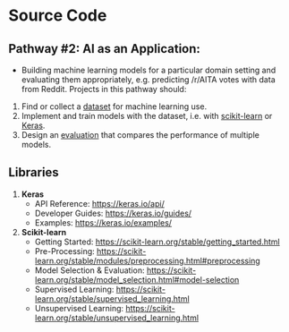 # Source Code

## Pathway #2: AI as an Application: 
- Building machine learning models for a particular domain setting and evaluating them appropriately, e.g. predicting /r/AITA votes with data from Reddit. Projects in this pathway should:
1. Find or collect a [dataset](../datasets) for machine learning use.
2. Implement and train models with the dataset, i.e. with [scikit-learn](https://scikit-learn.org/) or [Keras](https://keras.io/).
3. Design an [evaluation](evaluations) that compares the performance of multiple models.

## Libraries
1. **Keras**
   - API Reference: https://keras.io/api/
   - Developer Guides: https://keras.io/guides/
   - Examples: https://keras.io/examples/
2. **Scikit-learn**
   - Getting Started: https://scikit-learn.org/stable/getting_started.html
   - Pre-Processing: https://scikit-learn.org/stable/modules/preprocessing.html#preprocessing
   - Model Selection & Evaluation: https://scikit-learn.org/stable/model_selection.html#model-selection
   - Supervised Learning: https://scikit-learn.org/stable/supervised_learning.html
   - Unsupervised Learning: https://scikit-learn.org/stable/unsupervised_learning.html